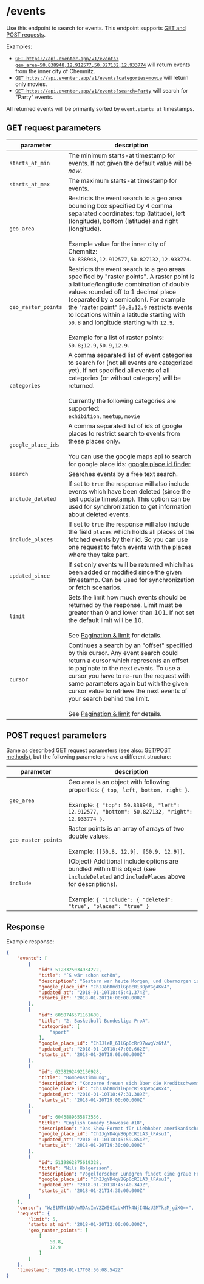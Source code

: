 # /events

Use this endpoint to search for events. This endpoint supports [GET and POST requests](https://github.com/haed/eventer-rest-api/blob/master/README.md#getpost-methods).

Examples:
* [`GET https://api.eventer.app/v1/events?geo_area=50.838948,12.912577,50.827132,12.933774`](https://api.eventer.app/v1/events?geo_area=50.838948,12.912577,50.827132,12.933774) will return events from the inner city of Chemnitz.
* [`GET https://api.eventer.app/v1/events?categories=movie`](https://api.eventer.app/v1/events?categories=movie) will return only movies.
* [`GET https://api.eventer.app/v1/events?search=Party`](https://api.eventer.app/v1/events?search=Party) will search for "Party" events.

All returned events will be primarily sorted by `event.starts_at` timestamps.


## GET request parameters

parameter | description
--------- | -----------
`starts_at_min` | The minimum starts-at timestamp for events. If not given the default value will be *now*.
`starts_at_max` | The maximum starts-at timestamp for events.
`geo_area` | Restricts the event search to a geo area bounding box specified by 4 comma separated coordinates: top (latitude), left (longitude), bottom (latitude) and right (longitude). <br/><br/>Example value for the inner city of Chemnitz: `50.838948,12.912577,50.827132,12.933774`.
`geo_raster_points` | Restricts the event search to a geo areas specified by "raster points". A raster point is a latitude/longitude combination of double values rounded off to 1 decimal place (separated by a semicolon). For example the "raster point" `50.8;12.9` restricts events to locations within a latitude starting with `50.8` and longitude starting with `12.9`. <br/><br/>Example for a list of raster points: `50.8;12.9,50.9,12.9`.
`categories` | A comma separated list of event categories to search for (not all events are categorized yet). If not specified all events of all categories (or without category) will be returned.<br/><br/>Currently the following categories are supported: <br/>`exhibition`, `meetup`, `movie`
`google_place_ids` | A comma separated list of ids of google places to restrict search to events from these places only.<br/><br/>You can use the google maps api to search for google place ids: [google place id finder](https://developers.google.com/maps/documentation/javascript/examples/places-placeid-finder)
`search` | Searches events by a free text search.
`include_deleted` | If set to `true` the response will also include events which have been deleted (since the last update timestamp). This option can be used for synchronization to get information about deleted events.
`include_places` | If set to `true` the response will also include the field `places` which holds all places of the fetched events by their id. So you can use one request to fetch events with the places where they take part.
`updated_since` | If set only events will be returned which has been added or modified since the given timestamp. Can be used for synchronization or fetch scenarios.
`limit` | Sets the limit how much events should be returned by the response. Limit must be greater than 0 and lower than 101. If not set the default limit will be 10.<br/><br/>See [Pagination & limit](https://github.com/haed/eventer-rest-api/blob/master/README.md#pagination--limit) for details.
`cursor` | Continues a search by an "offset" specified by this cursor. Any event search could return a cursor which represents an offset to paginate to the next events. To use a cursor you have to re-run the request with same parameters again but with the given cursor value to retrieve the next events of your search behind the limit.<br/><br/>See [Pagination & limit](https://github.com/haed/eventer-rest-api/blob/master/README.md#pagination--limit) for details.


## POST request parameters

Same as described GET request parameters (see also: [GET/POST methods](https://github.com/haed/eventer-web-api#getpost-methods)), but the following parameters have a different structure:

parameter | description
--------- | -----------
`geo_area` | Geo area is an object with following properties: `{ top, left, bottom, right }`.  <br/><br/>Example: `{ "top": 50.838948, "left": 12.912577, "bottom": 50.827132, "right": 12.933774 }`.
`geo_raster_points` | Raster points is an array of arrays of two double values. <br/><br/>Example: `[[50.8, 12.9], [50.9, 12.9]]`.
`include` | (Object) Additional include options are bundled within this object (see `includeDeleted` and `includePlaces` above for descriptions).<br/><br/>Example: ```{ "include": { "deleted": "true", "places": "true" }```


## Response

Example response:
```json
{
    "events": [
        {
            "id": 5128325034934272,
            "title": "´S wär schon schön",
            "description": "Gestern war heute Morgen, und übermorgen ist auch noch ein Tag. Doch etwas muss passieren, so geht's nicht weiter. Und was sagt eigentlich Mutti? Wenn unter einem Dach drei Generationen leben, haben nicht nur die ihren Spaß, sondern auch das Publikum.",
            "google_place_id": "ChIJabRmd1lGp0cRiBOpVGgAKx4",
            "updated_at": "2018-01-10T18:45:41.374Z",
            "starts_at": "2018-01-20T16:00:00.000Z"
        },
        {
            "id": 6050746571161600,
            "title": "2. Basketball-Bundesliga ProA",
            "categories": [
                "sport"
            ],
            "google_place_id": "ChIJleR_61lGp0cRrD7wwgVz6fA",
            "updated_at": "2018-01-10T18:47:00.662Z",
            "starts_at": "2018-01-20T18:00:00.000Z"
        },
        {
            "id": 6238292492156928,
            "title": "Bombenstimmung",
            "description": "Konzerne freuen sich über die Kreditschwemme, Rüstungsschmieden auf Aufträge, Taxifahrer auf den Mindestlohn und Familien auf die Kindergelderhöhung um 2 €. Nur bei Griechen und Asylbewerbern ist die Freude noch getrübt. Doch Abhilfe ist in Sicht.",
            "google_place_id": "ChIJabRmd1lGp0cRiBOpVGgAKx4",
            "updated_at": "2018-01-10T18:47:31.389Z",
            "starts_at": "2018-01-20T19:00:00.000Z"
        },
        {
            "id": 6043889655873536,
            "title": "English Comedy Showcase #18",
            "description": "Das Show-Format für Liebhaber amerikanischer TV-Serien und Englisch-Lernende in englischer Sprache. Zu Gast sind Miles Lloyd und Tim Whelan.",
            "google_place_id": "ChIJgYD4qVBGp0cRILA3_lFAsuI",
            "updated_at": "2018-01-10T18:46:59.854Z",
            "starts_at": "2018-01-20T19:30:00.000Z"
        },
        {
            "id": 5119862875619328,
            "title": "Nils Holgersson",
            "description": "Vogelforscher Lundgren findet eine graue Feder und sofort fällt ihm die Geschichte von Nils Holgersson ein, einem Jungen, der auf dem Rücken eines weißen Gänserichs versucht, einer Schar Wildgänse zu folgen. Kreatives Schauspiel für Kinder ab 4.",
            "google_place_id": "ChIJgYD4qVBGp0cRILA3_lFAsuI",
            "updated_at": "2018-01-10T18:45:40.349Z",
            "starts_at": "2018-01-21T14:30:00.000Z"
        }
    ],
    "cursor": "WzE1MTY1NDUwMDAsImV2ZW50IzUxMTk4NjI4NzU2MTkzMjgiXQ==",
    "request": {
        "limit": 5,
        "starts_at_min": "2018-01-20T12:00:00.000Z",
        "geo_raster_points": [
            [
                50.8,
                12.9
            ]
        ]
    },
    "timestamp": "2018-01-17T08:56:08.542Z"
}
```
